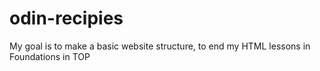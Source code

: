 # odin-recipies
My goal is to make a basic website structure, to end my HTML lessons in Foundations in TOP